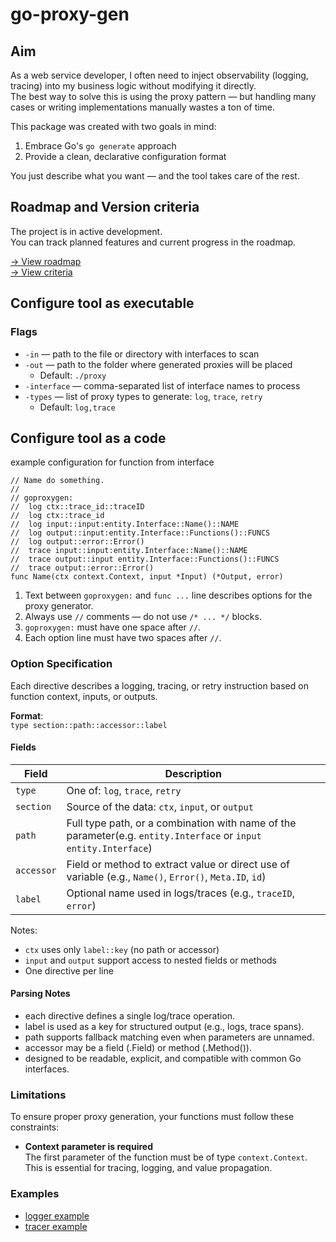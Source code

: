 # go-proxy-gen

## Aim

As a web service developer, I often need to inject observability (logging, tracing) into my business logic without
modifying it directly.  
The best way to solve this is using the proxy pattern — but handling many cases or writing implementations manually
wastes a ton of time.

This package was created with two goals in mind:

1. Embrace Go's `go generate` approach
2. Provide a clean, declarative configuration format

You just describe what you want — and the tool takes care of the rest.

## Roadmap and Version criteria

The project is in active development.  
You can track planned features and current progress in the roadmap.

[→ View roadmap](doc/roadmap.md)  
[→ View criteria](doc/version.md)  

## Сonfigure tool as executable

### Flags

- `-in` — path to the file or directory with interfaces to scan
- `-out` — path to the folder where generated proxies will be placed
    - Default: `./proxy`
- `-interface` — comma-separated list of interface names to process
- `-types` — list of proxy types to generate: `log`, `trace`, `retry`
    - Default: `log,trace`

## Сonfigure tool as a code

example configuration for function from interface

```
// Name do something.
// 
// goproxygen: 
//  log ctx::trace_id::traceID
//  log ctx::trace_id
//  log input::input:entity.Interface::Name()::NAME
//  log output::input:entity.Interface::Functions()::FUNCS
//  log output::error::Error()
//  trace input::input:entity.Interface::Name()::NAME
//  trace output::input entity.Interface::Functions()::FUNCS
//  trace output::error::Error()
func Name(ctx context.Context, input *Input) (*Output, error)
```

1. Text between `goproxygen:` and `func ...` line describes options for the proxy generator.
2. Always use `//` comments — do not use `/* ... */` blocks.
3. `goproxygen:` must have one space after `//`.
4. Each option line must have two spaces after `//`.

### Option Specification

Each directive describes a logging, tracing, or retry instruction based on function context, inputs, or outputs.

**Format**:  
`type section::path::accessor::label`

#### Fields

| Field      | Description                                                                                                    |
|------------|----------------------------------------------------------------------------------------------------------------|
| `type`     | One of: `log`, `trace`, `retry`                                                                                |
| `section`  | Source of the data: `ctx`, `input`, or `output`                                                                |
| `path`     | Full type path, or a combination with name of the parameter(e.g. `entity.Interface` or `input entity.Interface`) |
| `accessor` | Field or method to extract value or direct use of variable (e.g., `Name()`, `Error()`, `Meta.ID`, `id`)        |
| `label`    | Optional name used in logs/traces (e.g., `traceID`, `error`)                                                   |

Notes:

- `ctx` uses only `label::key` (no path or accessor)
- `input` and `output` support access to nested fields or methods
- One directive per line

#### Parsing Notes

- each directive defines a single log/trace operation.
- label is used as a key for structured output (e.g., logs, trace spans).
- path supports fallback matching even when parameters are unnamed.
- accessor may be a field (.Field) or method (.Method()).
- designed to be readable, explicit, and compatible with common Go interfaces.

### Limitations

To ensure proper proxy generation, your functions must follow these constraints:

- **Context parameter is required**  
  The first parameter of the function must be of type `context.Context`.  
  This is essential for tracing, logging, and value propagation.

### Examples

- [logger example](doc/logger.md)
- [tracer example](doc/tracer.md)
